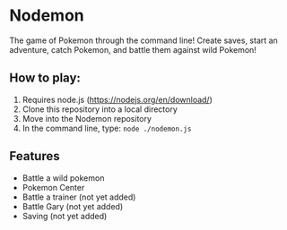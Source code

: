 # Nodemon
The game of Pokemon through the command line! Create saves, start an adventure, catch Pokemon, and battle them against wild Pokemon!


## How to play:
1. Requires node.js (https://nodejs.org/en/download/)
2. Clone this repository into a local directory
3. Move into the Nodemon repository
3. In the command line, type: ```node ./nodemon.js``` 




## Features
* Battle a wild pokemon
* Pokemon Center
* Battle a trainer (not yet added)
* Battle Gary (not yet added)
* Saving (not yet added)
